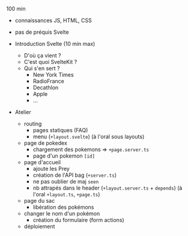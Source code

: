 100 min

- connaissances JS, HTML, CSS
- pas de préquis Svelte

- Introduction Svelte (10 min max)

  - D'où ça vient ?
  - C'est quoi SvelteKit ?
  - Qui s'en sert ?
    - New York Times
    - RadioFrance
    - Decathlon
    - Apple
    - ...

- Atelier
  - routing
    - pages statiques (FAQ)
    - menu (`+layout.svelte`) (à l'oral sous layouts)
  - page de pokedex
    - chargement des pokemons => `+page.server.ts`
    - page d'un pokemon `[id]`
  - page d'accueil
    - ajoute les Prey
    - création de l'API bag (`+server.ts`)
    - ne pas oublier de maj `seen`
    - nb attrapés dans le header (`+layout.server.ts` + `depends`) (à l'oral `+layout.ts`, `+page.ts`)
  - page du sac
    - libération des pokémons
  - changer le nom d'un pokémon
    - création du formulaire (form actions)
  - déploiement

